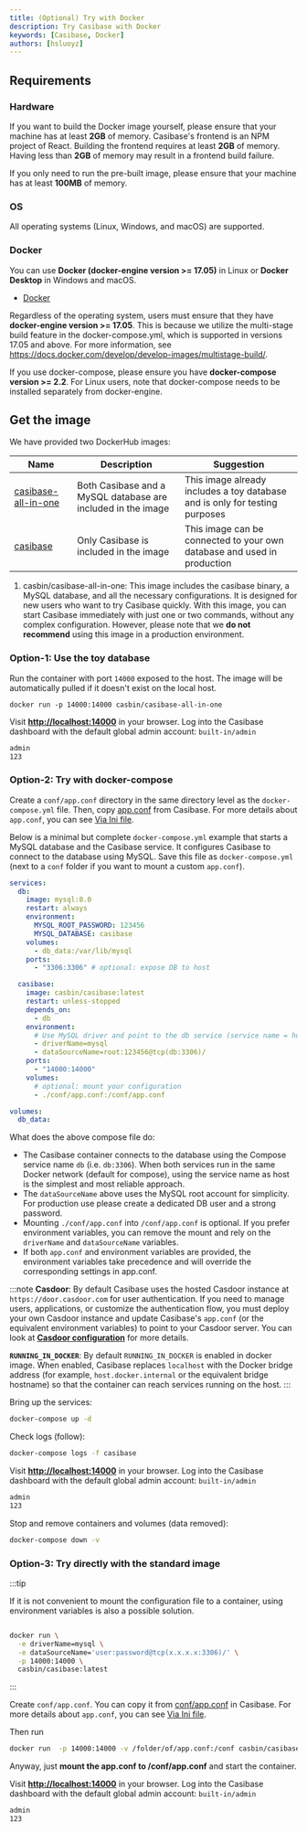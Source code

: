 ```yaml
---
title: (Optional) Try with Docker
description: Try Casibase with Docker
keywords: [Casibase, Docker]
authors: [hsluoyz]
---
```


## Requirements

### Hardware

If you want to build the Docker image yourself, please ensure that your machine has at least **2GB** of memory. Casibase's frontend is an NPM project of React. Building the frontend requires at least **2GB** of memory. Having less than **2GB** of memory may result in a frontend build failure.

If you only need to run the pre-built image, please ensure that your machine has at least **100MB** of memory.

### OS

All operating systems (Linux, Windows, and macOS) are supported.

### Docker

You can use **Docker (docker-engine version >= 17.05)** in Linux or **Docker Desktop** in Windows and macOS.

* [Docker](https://docs.docker.com/get-docker/)

Regardless of the operating system, users must ensure that they have **docker-engine version >= 17.05**. This is because we utilize the multi-stage build feature in the docker-compose.yml, which is supported in versions 17.05 and above. For more information, see <https://docs.docker.com/develop/develop-images/multistage-build/>.

If you use docker-compose, please ensure you have **docker-compose version >= 2.2**. For Linux users, note that docker-compose needs to be installed separately from docker-engine.

## Get the image

We have provided two DockerHub images:

| Name                                                                       | Description                                                  | Suggestion                                                                  |
|----------------------------------------------------------------------------|--------------------------------------------------------------|-----------------------------------------------------------------------------|
| [casibase-all-in-one](https://hub.docker.com/r/casbin/casibase-all-in-one) | Both Casibase and a MySQL database are included in the image | This image already includes a toy database and is only for testing purposes |
| [casibase](https://hub.docker.com/r/casbin/casibase)                       | Only Casibase is included in the image                       | This image can be connected to your own database and used in production     |

1. casbin/casibase-all-in-one: This image includes the casibase binary, a MySQL database, and all the necessary configurations. It is designed for new users who want to try Casibase quickly. With this image, you can start Casibase immediately with just one or two commands, without any complex configuration. However, please note that we **do not recommend** using this image in a production environment.

### **Option-1**: Use the toy database

Run the container with port `14000` exposed to the host. The image will be automatically pulled if it doesn't exist on the local host.

```shell
docker run -p 14000:14000 casbin/casibase-all-in-one
```

Visit [**http://localhost:14000**](http://localhost:14000) in your browser. Log into the Casibase dashboard with the default global admin account: `built-in/admin`

```bash
admin
123
```

### **Option-2**: Try with docker-compose

Create a `conf/app.conf` directory in the same directory level as the `docker-compose.yml` file. Then, copy [app.conf](https://github.com/casibase/casibase/blob/master/conf/app.conf) from Casibase. For more details about `app.conf`, you can see [Via Ini file](/docs/basic/server-installation#via-ini-file).

Below is a minimal but complete `docker-compose.yml` example that starts a MySQL database and the Casibase service. It configures Casibase to connect to the database using MySQL. Save this file as `docker-compose.yml` (next to a `conf` folder if you want to mount a custom `app.conf`).

```yaml
services:
  db:
    image: mysql:8.0
    restart: always
    environment:
      MYSQL_ROOT_PASSWORD: 123456
      MYSQL_DATABASE: casibase
    volumes:
      - db_data:/var/lib/mysql
    ports:
      - "3306:3306" # optional: expose DB to host

  casibase:
    image: casbin/casibase:latest
    restart: unless-stopped
    depends_on:
      - db
    environment:
      # Use MySQL driver and point to the db service (service name = host)
      - driverName=mysql
      - dataSourceName=root:123456@tcp(db:3306)/
    ports:
      - "14000:14000"
    volumes:
      # optional: mount your configuration
      - ./conf/app.conf:/conf/app.conf

volumes:
  db_data:
```

What does the above compose file do:

- The Casibase container connects to the database using the Compose service name `db` (i.e. `db:3306`). When both services run in the same Docker network (default for compose), using the service name as host is the simplest and most reliable approach.
- The `dataSourceName` above uses the MySQL root account for simplicity. For production use please create a dedicated DB user and a strong password.
- Mounting `./conf/app.conf` into `/conf/app.conf` is optional. If you prefer environment variables, you can remove the mount and rely on the `driverName` and `dataSourceName` variables.
- If both `app.conf` and environment variables are provided, the environment variables take precedence and will override the corresponding settings in app.conf.

:::note
**Casdoor**: By default Casibase uses the hosted Casdoor instance at `https://door.casdoor.com` for user authentication. If you need to manage users, applications, or customize the authentication flow, you must deploy your own Casdoor instance and update Casibase's `app.conf` (or the equivalent environment variables) to point to your Casdoor server. You can look at **[Casdoor configuration](/docs/basic/server-installation#configure-casdoor)** for more details.

**`RUNNING_IN_DOCKER`**: By default `RUNNING_IN_DOCKER` is enabled in docker image. When enabled, Casibase replaces `localhost` with the Docker bridge address (for example, `host.docker.internal` or the equivalent bridge hostname) so that the container can reach services running on the host.
:::

Bring up the services:

```bash
docker-compose up -d
```

Check logs (follow):

```bash
docker-compose logs -f casibase
```

Visit [**http://localhost:14000**](http://localhost:14000) in your browser. Log into the Casibase dashboard with the default global admin account: `built-in/admin`

```bash
admin
123
```

Stop and remove containers and volumes (data removed):

```bash
docker-compose down -v
```

### **Option-3**: Try directly with the standard image

:::tip

If it is not convenient to mount the configuration file to a container, using environment variables is also a possible solution.

```bash title="example"

docker run \
  -e driverName=mysql \
  -e dataSourceName='user:password@tcp(x.x.x.x:3306)/' \
  -p 14000:14000 \
  casbin/casibase:latest

```

:::

Create `conf/app.conf`. You can copy it from [conf/app.conf](https://github.com/casibase/casibase/blob/master/conf/app.conf) in Casibase. For more details about `app.conf`, you can see [Via Ini file](/docs/basic/server-installation#via-ini-file).

Then run

```bash
docker run  -p 14000:14000 -v /folder/of/app.conf:/conf casbin/casibase:latest
```

Anyway, just **mount the app.conf to /conf/app.conf** and start the container.

Visit [**http://localhost:14000**](http://localhost:14000) in your browser. Log into the Casibase dashboard with the default global admin account: `built-in/admin`

```bash
admin
123
```

